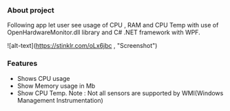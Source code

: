 ### About project


Following app let user see usage of CPU , RAM and CPU Temp with use of OpenHardwareMonitor.dll library and C# .NET framework with WPF.


![alt-text](https://stinklr.com/oLx6jbc , "Screenshot")



### Features

* Shows CPU usage
* Show Memory usage in Mb
* Show CPU Temp. Note : Not all sensors are supported by WMI(Windows Management Instrumentation)
